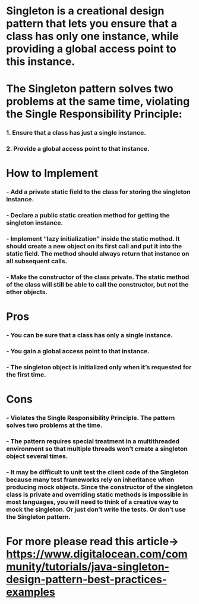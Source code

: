   # Singleton is a creational design pattern that lets you ensure that a class has only one instance, while providing a global access point to this instance.
  # The Singleton pattern solves two problems at the same time, violating the Single Responsibility Principle:
### 1. Ensure that a class has just a single instance.
### 2. Provide a global access point to that instance.
  # How to Implement
### - Add a private static field to the class for storing the singleton instance.
### - Declare a public static creation method for getting the singleton instance.
### - Implement “lazy initialization” inside the static method. It should create a new object on its first call and put it into the static field. The method should always return that instance on all subsequent calls.
### - Make the constructor of the class private. The static method of the class will still be able to call the constructor, but not the other objects.
  # Pros
### - You can be sure that a class has only a single instance.
### - You gain a global access point to that instance.
### - The singleton object is initialized only when it’s requested for the first time.
  # Cons
### - Violates the Single Responsibility Principle. The pattern solves two problems at the time.
### - The pattern requires special treatment in a multithreaded environment so that multiple threads won’t create a singleton object several times.
### - It may be difficult to unit test the client code of the Singleton because many test frameworks rely on inheritance when producing mock objects. Since the constructor of the singleton class is private and overriding static methods is impossible in most languages, you will need to think of a creative way to mock the singleton. Or just don’t write the tests. Or don’t use the Singleton pattern.
  
  # For more please read this article-> https://www.digitalocean.com/community/tutorials/java-singleton-design-pattern-best-practices-examples